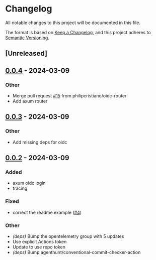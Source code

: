 # Changelog
All notable changes to this project will be documented in this file.

The format is based on [Keep a Changelog](https://keepachangelog.com/en/1.0.0/),
and this project adheres to [Semantic Versioning](https://semver.org/spec/v2.0.0.html).

## [Unreleased]

## [0.0.4](https://github.com/philipcristiano/rust_service_conventions/compare/v0.0.3...v0.0.4) - 2024-03-09

### Other
- Merge pull request [#15](https://github.com/philipcristiano/rust_service_conventions/pull/15) from philipcristiano/oidc-router
- Add axum router

## [0.0.3](https://github.com/philipcristiano/rust_service_conventions/compare/v0.0.2...v0.0.3) - 2024-03-09

### Other
- Add missing deps for oidc

## [0.0.2](https://github.com/philipcristiano/rust_service_conventions/compare/v0.0.1...v0.0.2) - 2024-03-09

### Added
- axum oidc login
- tracing

### Fixed
- correct the readme example ([#4](https://github.com/philipcristiano/rust_service_conventions/pull/4))

### Other
- *(deps)* Bump the opentelemetry group with 5 updates
- Use explicit Actions token
- Update to use repo token
- *(deps)* Bump agenthunt/conventional-commit-checker-action
